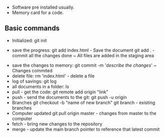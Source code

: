 + Software pre installed usually.
+ Memory card for a code.


## Basic commands

+ Initialized:
	git init
* save the progress:
	 git add index.html - Save the document
	 git add . - commit all the changes done
	~ All files are added in the staging area
+ save the changes to memory:
	 git commit -m '*describe the changes*'
	~ Changes commited
+ delete file:
     rm 'index.html' - delete a file
 + log of savings:
	  git log 
+ all documents in a folder: 
	 ls 
+ pull - get the code:
	 git remote add origin "link"
+ push - send the documents to the git:
     git push -u origin 
+ Branches
	 git checkout -b "name of new branch"
	 git branch - existing branches 
+ Computer updated
	 git pull origin master - changes from master to the computer
+ fetch - bring new changes to the repository 
+ merge - update the main branch pointer to reference that latest commit 